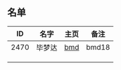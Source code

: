 ## 名单

| ID   | 名字  | 主页 | 备注 |
| ---- | ---- | ---- | ---- |
|2470  |毕梦达|    [bmd](Memos/Student/2020-Autumn/Markdown-Git/2470.md ) |bmd18|
|      |      |      |      |
|      |      |      |      |
|      |      |      |      |


